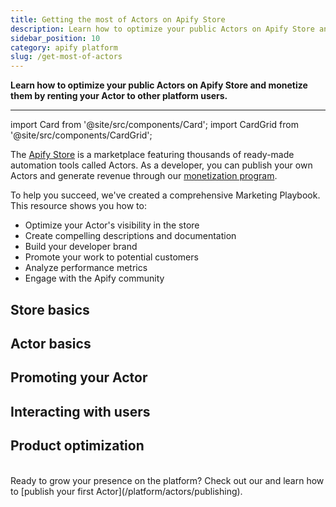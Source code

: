 ```yaml
---
title: Getting the most of Actors on Apify Store
description: Learn how to optimize your public Actors on Apify Store and monetize them by renting your Actor to other platform users.
sidebar_position: 10
category: apify platform
slug: /get-most-of-actors
---
```


**Learn how to optimize your public Actors on Apify Store and monetize them by renting your Actor to other platform users.**

---

import Card from '@site/src/components/Card';
import CardGrid from '@site/src/components/CardGrid';

The [Apify Store](https://apify.com/store) is a marketplace featuring thousands of ready-made automation tools called Actors. As a developer, you can publish your own Actors and generate revenue through our [monetization program](https://apify.com/partners/actor-developers).

To help you succeed, we've created a comprehensive Marketing Playbook. This resource shows you how to:

- Optimize your Actor's visibility in the store
- Create compelling descriptions and documentation
- Build your developer brand
- Promote your work to potential customers
- Analyze performance metrics
- Engage with the Apify community

## Store basics

<CardGrid>
    <Card
        title="How Apify Store works"
        desc=""
        to=""
        smallImage
    />
    <Card
        title="How to build Actors"
        desc=""
        to=""
        smallImage
    />
    <Card
        title="How Actor monetization works"
        desc=""
        to=""
        smallImage
    />
    <Card
        title="Ideas page and its use"
        desc=""
        to=""
        smallImage
    />
    <Card
        title="Actor success stories"
        desc=""
        to=""
        smallImage
    />
</CardGrid>

## Actor basics

<CardGrid>
    <Card
        title="Naming your Actor"
        desc=""
        to=""
        smallImage
    />
    <Card
        title="Importance of Actor URL"
        desc=""
        to=""
        smallImage
    />
    <Card
        title="Actor description and SEO description"
        desc=""
        to=""
        smallImage
    />
    <Card
        title="How to create an Actor README"
        desc=""
        to=""
        smallImage
    />
    <Card
        title="Actors and emojis"
        desc=""
        to=""
        smallImage
    />
</CardGrid>

## Promoting your Actor

<CardGrid>
    <Card
        title="SEO"
        desc=""
        to=""
        smallImage
    />
    <Card
        title="Social media"
        desc=""
        to=""
        smallImage
    />
    <Card
        title="Parasite SEO"
        desc=""
        to=""
        smallImage
    />
    <Card
        title="ProductHunt"
        desc=""
        to=""
        smallImage
    />
    <Card
        title="Blogs and blog resources"
        desc=""
        to=""
        smallImage
    />
    <Card
        title="Video tutorials"
        desc=""
        to=""
        smallImage
    />
    <Card
        title="Webinars"
        desc=""
        to=""
        smallImage
    />
</CardGrid>

## Interacting with users

<CardGrid>
    <Card
        title="Emails to Actor users"
        desc=""
        to=""
        smallImage
    />
    <Card
        title="Issues tab"
        desc=""
        to=""
        smallImage
    />
    <Card
        title="Your Store bio"
        desc=""
        to=""
        smallImage
    />
</CardGrid>

## Product optimization

<CardGrid>
    <Card
        title="How to create a great input schema"
        desc=""
        to=""
        smallImage
    />
    <Card
        title="Actor bundles"
        desc=""
        to=""
        smallImage
    />
</CardGrid>
<br/>
Ready to grow your presence on the platform? Check out our  and learn how to [publish your first Actor](/platform/actors/publishing).
